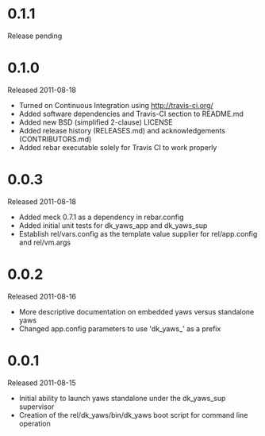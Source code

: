 0.1.1
=====
Release pending


0.1.0
=====
Released 2011-08-18

  * Turned on Continuous Integration using http://travis-ci.org/
  * Added software dependencies and Travis-CI section to README.md
  * Added new BSD (simplified 2-clause) LICENSE
  * Added release history (RELEASES.md) and acknowledgements (CONTRIBUTORS.md)
  * Added rebar executable solely for Travis CI to work properly

0.0.3
=====
Released 2011-08-18

  * Added meck 0.7.1 as a dependency in rebar.config
  * Added initial unit tests for dk_yaws_app and dk_yaws_sup
  * Establish rel/vars.config as the template value supplier for rel/app.config and rel/vm.args

0.0.2
=====
Released 2011-08-16

  * More descriptive documentation on embedded yaws versus standalone yaws
  * Changed app.config parameters to use 'dk_yaws_' as a prefix

0.0.1
=====
Released 2011-08-15

  * Initial ability to launch yaws standalone under the dk_yaws_sup supervisor
  * Creation of the rel/dk_yaws/bin/dk_yaws boot script for command line operation
